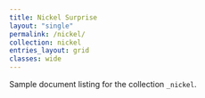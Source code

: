 ```yaml
---
title: Nickel Surprise
layout: "single"
permalink: /nickel/
collection: nickel
entries_layout: grid
classes: wide
---
```


Sample document listing for the collection `_nickel`.
